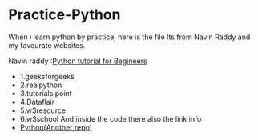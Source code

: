 # Practice-Python
When i learn python by practice, here is the file
Its from Navin Raddy and my favourate websites.

Navin raddy :[Python tutorial for Begineers]( https://www.youtube.com/watch?v=QXeEoD0pB3E&list=PLsyeobzWxl7poL9JTVyndKe62ieoN-MZ3)
* 1.geeksforgeeks
* 2.realpython
* 3.tutorials point
* 4.Dataflair
* 5.w3resource
* 6.w3school
And inside the code there also the link info
* [Python(Another repo)](https://github.com/Mynuddin-dev/Practice-Python-02)

